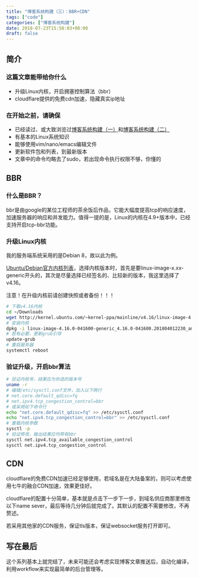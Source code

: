 ```yaml
---
title: "博客系统构建（三）：BBR+CDN"
tags: ["code"]
categories: ["博客系统构建"]
date: 2018-07-23T15:58:03+08:00
draft: false
---
```


## 简介

### 这篇文章能带给你什么

* 升级Linux内核，开启拥塞控制算法（bbr）
* cloudflare提供的免费cdn加速，隐藏真实ip地址

### 在开始之前，请确保

* 已经读过、或大致浏览过[博客系统构建（一）](/post/ladder/build-blog/)和[博客系统构建（二）](/post/ladder/v2ray-agent/)
* 有基本的Linux系统知识
* 能够使用vim/nano/emacs编辑文件
* 更新软件包和列表，到最新版本
* 文章中的命令均略去了sudo，若出现命令执行权限不够，你懂的

## BBR

### 什么是BBR？

bbr是由google的某位工程师的茶余饭后作品，它能大幅度提高tcp的响应速度，加速服务器的响应和并发能力。值得一提的是，Linux的内核在4.9+版本中，已经支持开启tcp-bbr功能。

### 升级Linux内核

我的服务端系统采用的是Debian 8，故以此为例。

[Ubuntu/Debian官方内核列表](http://kernel.ubuntu.com/~kernel-ppa/mainline/)，选择内核版本时，首先是要linux-image-x.xx-generic开头的，其次是尽量选择已经签名的、比较新的版本，我这里选择了v4.16。

注意！在升级内核前请创建快照或者备份！！！

``` bash
# 下载v4.16内核
cd ~/Downloads
wget http://kernel.ubuntu.com/~kernel-ppa/mainline/v4.16/linux-image-4.16.0-041600-generic_4.16.0-041600.201804012230_amd64.deb
# 安装内核
dpkg -i linux-image-4.16.0-041600-generic_4.16.0-041600.201804012230_amd64.deb
# 若有必要，更新grub引导
update-grub
# 重启服务器
systemctl reboot
```

### 验证升级，开启bbr算法

``` bash
# 验证内核号，结果应为你选的版本号
uname -r
# 编辑/etc/sysctl.conf文件，加入以下两行
# net.core.default_qdisc=fq
# net.ipv4.tcp_congestion_control=bbr
# 或采用如下命令行
echo "net.core.default_qdisc=fq" >> /etc/sysctl.conf
echo "net.ipv4.tcp_congestion_control=bbr" >> /etc/sysctl.conf
# 重载内核参数
sysctl -p
# 验证修改，输出结果应均带有bbr
sysctl net.ipv4.tcp_available_congestion_control
sysctl net.ipv4.tcp_congestion_control
```

## CDN

cloudflare的免费CDN加速已经足够使用，若域名是在大陆备案的，则可以考虑使用七牛的融合CDN加速，效果更佳好。

cloudflare的配置十分简单，基本就是点击下一步下一步，到域名供应商那里修改以下name sever，最后等待几分钟后就完成了。其默认的配置不需要修改，不再赘述。

若采用其他家的CDN服务，保证tls版本，保证websocket服务打开即可。

## 写在最后

这个系列基本上就完结了，未来可能还会考虑实现博客文章推送后，自动化编译，利用workflow来实现最简单的后台管理等。